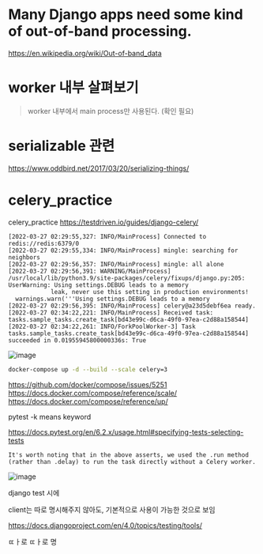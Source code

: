 # Many Django apps need some kind of out-of-band processing.
https://en.wikipedia.org/wiki/Out-of-band_data

# worker 내부 살펴보기
> worker 내부에서 main process만 사용된다. (확인 필요)

# serializable 관련
https://www.oddbird.net/2017/03/20/serializing-things/

# celery_practice
celery_practice
https://testdriven.io/guides/django-celery/

```shell
[2022-03-27 02:29:55,327: INFO/MainProcess] Connected to redis://redis:6379/0
[2022-03-27 02:29:55,334: INFO/MainProcess] mingle: searching for neighbors
[2022-03-27 02:29:56,357: INFO/MainProcess] mingle: all alone
[2022-03-27 02:29:56,391: WARNING/MainProcess] /usr/local/lib/python3.9/site-packages/celery/fixups/django.py:205: UserWarning: Using settings.DEBUG leads to a memory
            leak, never use this setting in production environments!
  warnings.warn('''Using settings.DEBUG leads to a memory
[2022-03-27 02:29:56,395: INFO/MainProcess] celery@a23d5debf6ea ready.
[2022-03-27 02:34:22,221: INFO/MainProcess] Received task: tasks.sample_tasks.create_task[bd43e99c-d6ca-49f0-97ea-c2d88a158544]  
[2022-03-27 02:34:22,261: INFO/ForkPoolWorker-3] Task tasks.sample_tasks.create_task[bd43e99c-d6ca-49f0-97ea-c2d88a158544] succeeded in 0.01955945800000336s: True
```

![image](https://user-images.githubusercontent.com/45473846/160268521-8dc16f55-c824-42fd-8045-b63045bad752.png)

```sh
docker-compose up -d --build --scale celery=3
```

https://github.com/docker/compose/issues/5251
https://docs.docker.com/compose/reference/scale/
https://docs.docker.com/compose/reference/up/


pytest -k means keyword

https://docs.pytest.org/en/6.2.x/usage.html#specifying-tests-selecting-tests

```
It's worth noting that in the above asserts, we used the .run method (rather than .delay) to run the task directly without a Celery worker.

```

![image](https://user-images.githubusercontent.com/45473846/160268777-76419dc6-453c-4265-b9ea-cce1311ca2b8.png)

django test 시에


client는 따로 명시해주지 않아도, 기본적으로 사용이 가능한 것으로 보임

https://docs.djangoproject.com/en/4.0/topics/testing/tools/


ㄸㅏ로 
ㄸㅏ로 명


